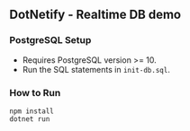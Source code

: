 ## DotNetify - Realtime DB demo

### PostgreSQL Setup

- Requires PostgreSQL version >= 10.
- Run the SQL statements in `init-db.sql`.

### How to Run

```
npm install
dotnet run
```